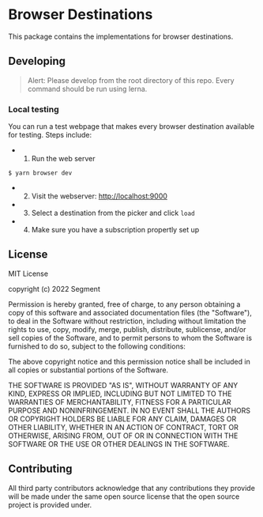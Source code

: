 # Browser Destinations

This package contains the implementations for browser destinations.

## Developing

> Alert: Please develop from the root directory of this repo. Every command should be run using lerna.

### Local testing

You can run a test webpage that makes every browser destination available for testing.
Steps include:

- 1. Run the web server

```
$ yarn browser dev
```

- 2. Visit the webserver: [http://localhost:9000](http://localhost:9000)
- 3. Select a destination from the picker and click `load`
- 4. Make sure you have a subscription propertly set up

## License

MIT License

copyright (c) 2022 Segment

Permission is hereby granted, free of charge, to any person obtaining a copy
of this software and associated documentation files (the "Software"), to deal
in the Software without restriction, including without limitation the rights
to use, copy, modify, merge, publish, distribute, sublicense, and/or sell
copies of the Software, and to permit persons to whom the Software is
furnished to do so, subject to the following conditions:

The above copyright notice and this permission notice shall be included in all
copies or substantial portions of the Software.

THE SOFTWARE IS PROVIDED "AS IS", WITHOUT WARRANTY OF ANY KIND, EXPRESS OR
IMPLIED, INCLUDING BUT NOT LIMITED TO THE WARRANTIES OF MERCHANTABILITY,
FITNESS FOR A PARTICULAR PURPOSE AND NONINFRINGEMENT. IN NO EVENT SHALL THE
AUTHORS OR COPYRIGHT HOLDERS BE LIABLE FOR ANY CLAIM, DAMAGES OR OTHER
LIABILITY, WHETHER IN AN ACTION OF CONTRACT, TORT OR OTHERWISE, ARISING FROM,
OUT OF OR IN CONNECTION WITH THE SOFTWARE OR THE USE OR OTHER DEALINGS IN THE
SOFTWARE.

## Contributing

All third party contributors acknowledge that any contributions they provide will be made under the same open source license that the open source project is provided under.
